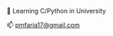  📖 Learning C/Python in University
 
 📫 pmfaria17@gmail.com

<!---
PedroF17/PedroF17 is a ✨ special ✨ repository because its `README.md` (this file) appears on your GitHub profile.
You can click the Preview link to take a look at your changes.
--->
